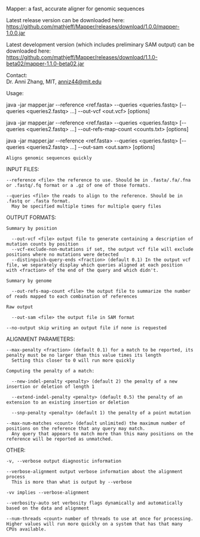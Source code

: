 Mapper: a fast, accurate aligner for genomic sequences

Latest release version can be downloaded here: https://github.com/mathjeff/Mapper/releases/download/1.0.0/mapper-1.0.0.jar

Latest development version (which includes preliminary SAM output) can be downloaded here: https://github.com/mathjeff/Mapper/releases/download/1.1.0-beta02/mapper-1.1.0-beta02.jar

Contact:\
 Dr. Anni Zhang, MIT, anniz44@mit.edu

Usage:

  java -jar mapper.jar --reference <ref.fasta> --queries <queries.fastq> [--queries <queries2.fastq> ...] --out-vcf <out.vcf> [options]

  java -jar mapper.jar --reference <ref.fasta> --queries <queries.fastq> [--queries <queries2.fastq> ...] --out-refs-map-count <counts.txt> [options]

  java -jar mapper.jar --reference <ref.fasta> --queries <queries.fastq> [--queries <queries2.fastq> ...] --out-sam <out.sam> [options]

    Aligns genomic sequences quickly

  INPUT FILES:

    --reference <file> the reference to use. Should be in .fasta/.fa/.fna or .fastq/.fq format or a .gz of one of those formats.

    --queries <file> the reads to align to the reference. Should be in .fastq or .fasta format.
      May be specified multiple times for multiple query files

  OUTPUT FORMATS:

    Summary by position

      --out-vcf <file> output file to generate containing a description of mutation counts by position
      --vcf-exclude-non-mutations if set, the output vcf file will exclude positions where no mutations were detected
      --distinguish-query-ends <fraction> (default 0.1) In the output vcf file, we separately display which queries aligned at each position with <fraction> of the end of the query and which didn't.

    Summary by genome

      --out-refs-map-count <file> the output file to summarize the number of reads mapped to each combination of references

    Raw output

      --out-sam <file> the output file in SAM format

    --no-output skip writing an output file if none is requested

  ALIGNMENT PARAMETERS:

    --max-penalty <fraction> (default 0.1) for a match to be reported, its penalty must be no larger than this value times its length
      Setting this closer to 0 will run more quickly

    Computing the penalty of a match:

      --new-indel-penalty <penalty> (default 2) the penalty of a new insertion or deletion of length 1

      --extend-indel-penalty <penalty> (default 0.5) the penalty of an extension to an existing insertion or deletion

      --snp-penalty <penalty> (default 1) the penalty of a point mutation

    --max-num-matches <count> (default unlimited) the maximum number of positions on the reference that any query may match.
      Any query that appears to match more than this many positions on the reference will be reported as unmatched.

  OTHER:

    -v, --verbose output diagnostic information

    --verbose-alignment output verbose information about the alignment process
      This is more than what is output by --verbose

    -vv implies --verbose-alignment

    --verbosity-auto set verbosity flags dynamically and automatically based on the data and alignment

    --num-threads <count> number of threads to use at once for processing. Higher values will run more quickly on a system that has that many CPUs available.
